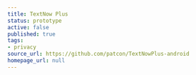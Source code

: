 ```yaml
---
title: TextNow Plus
status: prototype
active: false
published: true
tags:
- privacy
source_url: https://github.com/patcon/TextNowPlus-android
homepage_url: null
---
```

